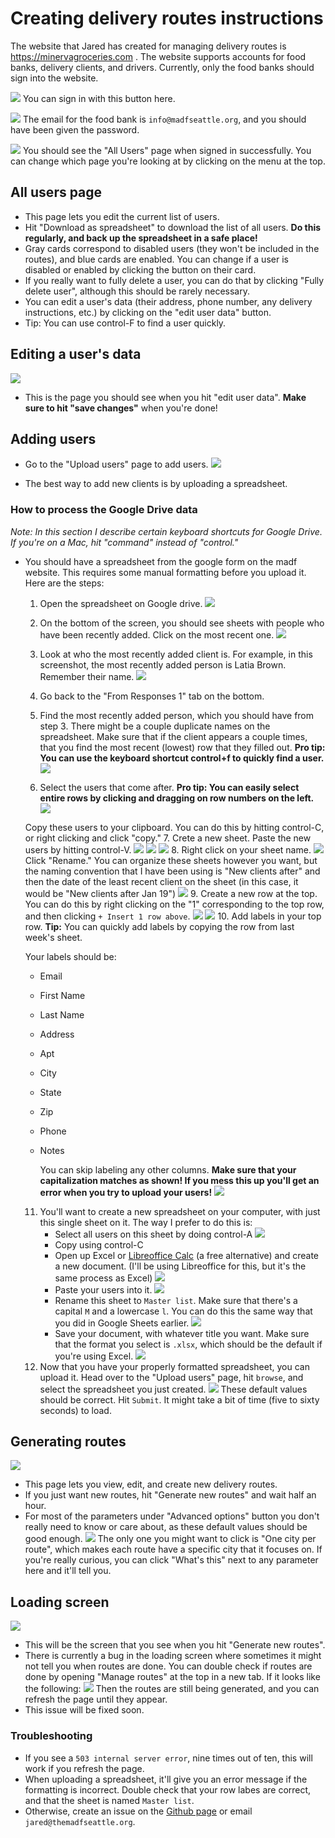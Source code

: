 # Creating delivery routes instructions

The website that Jared has created for managing delivery routes is https://minervagroceries.com .
The website supports accounts for food banks, delivery clients, and drivers. Currently, only the food banks should sign into the website.

![](https://i.imgur.com/sW5GpaC.png)
You can sign in with this button here.

![](https://i.imgur.com/Kmt57ox.png)
The email for the food bank is `info@madfseattle.org`, and you should have been given the password.



![](https://i.imgur.com/dqHRAa1.png)
You should see the "All Users" page when signed in successfully. You can change which page you're looking at by clicking on the menu at the top.

## All users page
- This page lets you edit the current list of users.
- Hit "Download as spreadsheet" to download the list of all users. **Do this regularly, and back up the spreadsheet in a safe place!**
- Gray cards correspond to disabled users (they won't be included in the routes), and blue cards are enabled. You can change if a user is disabled or enabled by clicking the button on their card.
- If you really want to fully delete a user, you can do that by clicking "Fully delete user", although this should be rarely necessary.
- You can edit a user's data (their address, phone number, any delivery instructions, etc.) by clicking on the "edit user data" button.
- Tip: You can use control-F to find a user quickly.

## Editing a user's data

![](https://i.imgur.com/IQWVl4j.png)
- This is the page you should see when you hit "edit user data". **Make sure to hit "save changes"** when you're done!

## Adding users
- Go to the "Upload users" page to add users.
![](https://i.imgur.com/XA4Y7pD.png)

- The best way to add new clients is by uploading a spreadsheet.
### How to process the Google Drive data
*Note: In this section I describe certain keyboard shortcuts for Google Drive. If you're on a Mac, hit "command" instead of "control."*
- You should have a spreadsheet from the google form on the madf website. This requires some manual formatting before you upload it. Here are the steps:
    1. Open the spreadsheet on Google drive.
    ![](https://i.imgur.com/K5zPzqm.png)
    2. On the bottom of the screen, you should see sheets with people who have been recently added. Click on the most recent one.
    ![](https://i.imgur.com/sPoAOm1.png)

    3. Look at who the most recently added client is. For example, in this screenshot, the most recently added person is Latia Brown. Remember their name.
    ![](https://i.imgur.com/uZFqxX0.png)
    4. Go back to the "From Responses 1" tab on the bottom.
    5. Find the most recently added person, which you should have from step 3. There might be a couple duplicate names on the spreadsheet. Make sure that if the client appears a couple times, that you find the most recent (lowest) row that they filled out.
    **Pro tip: You can use the keyboard shortcut control+f to quickly find a user.**
    ![](https://i.imgur.com/TalP9AA.png)
    6. Select the users that come after.
      **Pro tip: You can easily select entire rows by clicking and dragging on row numbers on the left.**
    ![](https://i.imgur.com/AZqLxib.png)

    Copy these users to your clipboard. You can do this by hitting control-C, or right clicking and click "copy."
    7. Crete a new sheet. Paste the new users by hitting control-V.
    ![](https://i.imgur.com/UGzy2TS.png)
    ![](https://i.imgur.com/ywBJiMN.png)
    ![](https://i.imgur.com/DbMnjxF.png)
    8. Right click on your sheet name.
    ![](https://i.imgur.com/DDysqeu.png)
    Click "Rename." You can organize these sheets however you want, but the naming convention that I have been using is "New clients after" and then the date of the least recent client on the sheet (in this case, it would be "New clients after Jan 19")
    ![](https://i.imgur.com/TUycjYQ.png)
    9. Create a new row at the top. You can do this by right clicking on the "1" corresponding to the top row, and then clicking `+ Insert 1 row above`.
    ![](https://i.imgur.com/8c9Os5m.png)
    ![](https://i.imgur.com/sZw4mwa.png)
    10. Add labels in your top row.  **Tip:** You can quickly add labels by copying the row from last week's sheet.
    
    Your labels should be:
    - Email
    - First Name
    - Last Name
    - Address
    - Apt
    - City
    - State
    - Zip
    - Phone
    - Notes
    
        You can skip labeling any other columns. **Make sure that your capitalization matches as shown! If you mess this up you'll get an error when you try to upload your users!**
    ![](https://i.imgur.com/zhAV5Rp.png)
    11. You'll want to create a new spreadsheet on your computer, with just this single sheet on it. The way I prefer to do this is:
        - Select all users on this sheet by doing control-A
        ![](https://i.imgur.com/HZAFofp.png)
        - Copy using control-C
        - Open up Excel or [Libreoffice Calc](https://www.libreoffice.org/) (a free alternative) and create a new document. (I'll be using Libreoffice for this, but it's the same process as Excel)
    ![](https://i.imgur.com/YEhOwI7.png)
        - Paste your users into it.
        ![](https://i.imgur.com/fcpOvEO.png)
        - Rename this sheet to `Master list`. Make sure that there's a capital `M` and a lowercase `l`. You can do this the same way that you did in Google Sheets earlier.
        ![](https://i.imgur.com/UZAfiOC.png)
        - Save your document, with whatever title you want. Make sure that the format you select is `.xlsx`, which should be the default if you're using Excel.
        ![](https://i.imgur.com/CbSXltT.png)
    12. Now that you have your properly formatted spreadsheet, you can upload it. Head over to the "Upload users" page, hit `browse`, and select the spreadsheet you just created. 
![](https://i.imgur.com/EUJiThA.png)
These default values should be correct. Hit `Submit`. It might take a bit of time (five to sixty seconds) to load.

## Generating routes
![](https://i.imgur.com/kVQ43Bu.png)
- This page lets you view, edit, and create new delivery routes.
- If you just want new routes, hit "Generate new routes" and wait half an hour.
- For most of the parameters under "Advanced options" button you don't really need to know or care about, as these default values should be good enough. 
![](https://i.imgur.com/SLhNZwV.png)
The only one you might want to click is "One city per route", which makes each route have a specific city that it focuses on. If you're really curious, you can click "What's this" next to any parameter here and it'll tell you.

## Loading screen
![](https://i.imgur.com/49pI0iX.png)

- This will be the screen that you see when you hit "Generate new routes".
- There is currently a bug in the loading screen where sometimes it might not tell you when routes are done. You can double check if routes are done by opening "Manage routes" at the top in a new tab. If it looks like the following:
![](https://i.imgur.com/MLsWA7i.png)
Then the routes are still being generated, and you can refresh the page until they appear.
- This issue will be fixed soon.

### Troubleshooting
- If you see a `503 internal server error`, nine times out of ten, this will work if you refresh the page.
- When uploading a spreadsheet, it'll give you an error message if the formatting is incorrect. Double check that your row labes are correct, and that the sheet is named `Master list`.
- Otherwise, create an issue on the [Github page](https://github.com/jaredgoodman03/Minerva/issues/new) or email `jared@themadfseattle.org`.
